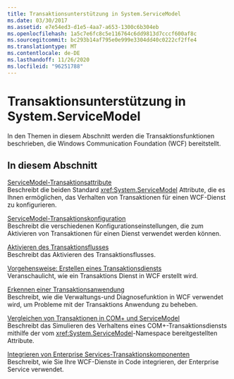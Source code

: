 ```yaml
---
title: Transaktionsunterstützung in System.ServiceModel
ms.date: 03/30/2017
ms.assetid: e7e54ed3-d1e5-4aa7-a653-1300c6b304eb
ms.openlocfilehash: 1a5c7e6fc8c5e116764c6dd9813d7cccf600af8c
ms.sourcegitcommit: bc293b14af795e0e999e3304dd40c0222cf2ffe4
ms.translationtype: MT
ms.contentlocale: de-DE
ms.lasthandoff: 11/26/2020
ms.locfileid: "96251788"
---
```

# <a name="transactional-support-in-systemservicemodel"></a>Transaktionsunterstützung in System.ServiceModel

In den Themen in diesem Abschnitt werden die Transaktionsfunktionen beschrieben, die Windows Communication Foundation (WCF) bereitstellt.  
  
## <a name="in-this-section"></a>In diesem Abschnitt  

 [ServiceModel-Transaktionsattribute](servicemodel-transaction-attributes.md)  
 Beschreibt die beiden Standard <xref:System.ServiceModel> Attribute, die es Ihnen ermöglichen, das Verhalten von Transaktionen für einen WCF-Dienst zu konfigurieren.  
  
 [ServiceModel-Transaktionskonfiguration](servicemodel-transaction-configuration.md)  
 Beschreibt die verschiedenen Konfigurationseinstellungen, die zum Aktivieren von Transaktionen für einen Dienst verwendet werden können.  
  
 [Aktivieren des Transaktionsflusses](enabling-transaction-flow.md)  
 Beschreibt das Aktivieren des Transaktionsflusses.  
  
 [Vorgehensweise: Erstellen eines Transaktionsdiensts](how-to-create-a-transactional-service.md)  
 Veranschaulicht, wie ein Transaktions Dienst in WCF erstellt wird.  
  
 [Erkennen einer Transaktionsanwendung](diagnosing-transactional-applications.md)  
 Beschreibt, wie die Verwaltungs-und Diagnosefunktion in WCF verwendet wird, um Probleme mit der Transaktions Anwendung zu beheben.  
  
 [Vergleichen von Transaktionen in COM+ und ServiceModel](comparing-transactions-in-com-and-servicemodel.md)  
 Beschreibt das Simulieren des Verhaltens eines COM+-Transaktionsdiensts mithilfe der vom <xref:System.ServiceModel>-Namespace bereitgestellten Attribute.  
  
 [Integrieren von Enterprise Services-Transaktionskomponenten](integrating-enterprise-services-transactional-components.md)  
 Beschreibt, wie Sie Ihre WCF-Dienste in Code integrieren, der Enterprise Service verwendet.
